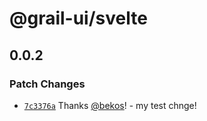 # @grail-ui/svelte

## 0.0.2

### Patch Changes

- [`7c3376a`](https://github.com/grail-ui/grail-ui/commit/7c3376ad1f0998266682971985ade620d1acef06) Thanks [@bekos](https://github.com/bekos)! - my test chnge!
